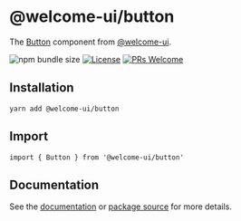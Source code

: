 # @welcome-ui/button

The [Button](http://welcome-ui.com/components/button) component from [@welcome-ui](http://welcome-ui.com).

![npm bundle size](https://img.shields.io/bundlephobia/minzip/@welcome-ui/button) [![License](https://img.shields.io/npm/l/welcome-ui.svg)](https://github.com/WTTJ/welcome-ui/blob/master/LICENSE) [![PRs Welcome](https://img.shields.io/badge/PRs-welcome-mediumspringgreen.svg)](ttps://github.com/WTTJ/welcome-ui/blob/master/CONTRIBUTING.md)

## Installation

    yarn add @welcome-ui/button

## Import

    import { Button } from '@welcome-ui/button'

## Documentation

See the [documentation](http://welcome-ui.com/components/button) or [package source](https://github.com/WTTJ/welcome-ui/tree/master/packages/Button) for more details.
